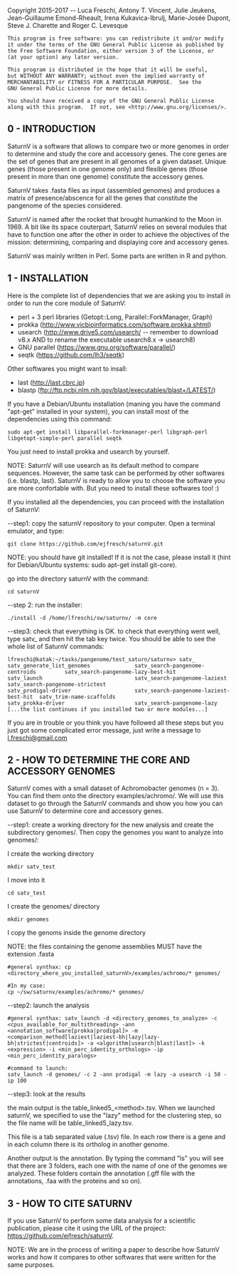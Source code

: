 Copyright 2015-2017 -- Luca Freschi, Antony T. Vincent, Julie Jeukens, Jean-Guillaume Emond-Rheault, Irena Kukavica-Ibrulj, Marie-Josée Dupont, Steve J. Charette and Roger C. Levesque

    This program is free software: you can redistribute it and/or modify
    it under the terms of the GNU General Public License as published by
    the Free Software Foundation, either version 3 of the License, or
    (at your option) any later version.

    This program is distributed in the hope that it will be useful,
    but WITHOUT ANY WARRANTY; without even the implied warranty of
    MERCHANTABILITY or FITNESS FOR A PARTICULAR PURPOSE.  See the
    GNU General Public License for more details.

    You should have received a copy of the GNU General Public License
    along with this program.  If not, see <http://www.gnu.org/licenses/>.



0 - INTRODUCTION
------------------
SaturnV is a software that allows to compare two or more genomes in order to determine and study the core and accessory genes. The core genes are the set of genes that are present in all genomes of a given dataset. Unique genes (those present in one genome only) and flexible genes (those present in more than one genome) constitute the accessory genes.

SaturnV takes .fasta files as input (assembled genomes) and produces a matrix of presence/abscence for all the genes that constitute the pangenome of the species considered.

SaturnV is named after the rocket that brought humankind to the Moon in 1969. A bit like its space couterpart, SaturnV relies on several modules that have to function one after the other in order to achieve the objectives of the mission: determining, comparing and displaying core and accessory genes.


SaturnV was mainly written in Perl. Some parts are written in R and python.


1 - INSTALLATION
-----------------
Here is the complete list of dependencies that we are asking you to install in order to run the core module of SaturnV:
* perl + 3 perl libraries (Getopt::Long, Parallel::ForkManager, Graph)
* prokka (http://www.vicbioinformatics.com/software.prokka.shtml)
* usearch (http://www.drive5.com/usearch/ -- remember to download v8.x AND to rename the executable usearch8.x -> usearch8)
* GNU parallel (https://www.gnu.org/software/parallel/)
* seqtk (https://github.com/lh3/seqtk)

Other softwares you might want to insall:
* last (http://last.cbrc.jp)
* blastp (ftp://ftp.ncbi.nlm.nih.gov/blast/executables/blast+/LATEST/)

If you have a Debian/Ubuntu installation (maning you have the command "apt-get" installed in your system), you can install most of the dependencies using this command: 
```
sudo apt-get install libparallel-forkmanager-perl libgraph-perl libgetopt-simple-perl parallel seqtk
```

You just need to install prokka and usearch by yourself.


NOTE: SaturnV will use usearch as its default method to compare sequences. However, the same task can be performed by other softwares (i.e. blastp, last). SaturnV is ready to allow you to choose the software you are more confortable with. But you need to install these softwares too! :)



If you installed all the dependencies, you can proceed with the installation of SaturnV:

--step1: copy the saturnV repository to your computer. Open a terminal emulator, and type:
```
git clone https://github.com/ejfresch/saturnV.git
```

NOTE: you should have git installed! If it is not the case, please install it (hint for Debian/Ubuntu systems: sudo apt-get install git-core).

go into the directory saturnV with the command:
```
cd saturnV
```

--step 2: run the installer:
```
./install -d /home/lfreschi/sw/saturnv/ -m core
```

--step3: check that everything is OK.
to check that everything went well, type satv_ and then hit the tab key twice. You should be able to see the whole list of SaturnV commands:

```
lfreschi@katak:~/tasks/pangenome/test_saturn/saturnv> satv_
satv_generate_list_genomes              satv_search-pangenome-centroids         satv_search-pangenome-lazy-best-hit
satv_launch                             satv_search-pangenome-laziest           satv_search-pangenome-strictest
satv_prodigal-driver                    satv_search-pangenome-laziest-best-hit  satv_trim-name-scaffolds
satv_prokka-driver                      satv_search-pangenome-lazy 
[...the list continues if you installed two or more modules...]
```

If you are in trouble or you think you have followed all these steps but you just got some complicated error message, just write a message to l.freschi@gmail.com



2 - HOW TO DETERMINE THE CORE AND ACCESSORY GENOMES
----------------------------------------------------

SaturnV comes with a small dataset of Achromobacter genomes (n = 3). You can find them onto the directory examples/achromo/. We will use this dataset to go through the SaturnV commands and show you how you can use SaturnV to determine core and accessory genes.

--step1: create a working directory for the new analysis and create the subdirectory genomes/. Then copy the genomes you want to analyze into genomes/:

I create the working directory
```
mkdir satv_test
```

I move into it
```
cd satv_test
```

I create the genomes/ directory
```
mkdir genomes
```

I copy the genoms inside the genome directory

NOTE: the files containing the genome assemblies MUST have the extension .fasta

```
#general synthax: cp <directory_where_you_installed_saturnV>/examples/achromo/* genomes/

#In my case:
cp ~/sw/saturnv/examples/achromo/* genomes/
```


--step2: launch the analysis

```
#general synthax: satv_launch -d <directory_genomes_to_analyze> -c <cpus_available_for_multithreading> -ann <annotation_software[prokka|prodigal]> -m <comparison_method[laziest|laziest-bh|lazy|lazy-bh|strictest|centroids]> -a <algorithm[usearch|blast|last]> -k <expression> -i <min_perc_identity_orthologs> -ip <min_perc_identity_paralogs>

#command to launch:
satv_launch -d genomes/ -c 2 -ann prodigal -m lazy -a usearch -i 50 -ip 100
```


--step3: look at the results

the main output is the table_linked5_&lt;method&gt;.tsv. When we launched saturnV, we specified to use the "lazy" method for the clustering step, so the file name will be table_linked5_lazy.tsv.

This file is a tab separated value (.tsv) file. In each row there is a gene and in each column there is its ortholog in another genome.

Another output is the annotation. By typing the command "ls" you will see that there are 3 folders, each one with the name of one of the genomes we analyzed. These folders contain the annotation (.gff file with the annotations, .faa with the proteins and so on).



3 - HOW TO CITE SATURNV
-----------------------
If you use SaturnV to perform some data analysis for a scientific publication, please cite it using the URL of the project: https://github.com/ejfresch/saturnV. 

NOTE: We are in the process of writing a paper to describe how SaturnV works and how it compares to other softwares that were written for the same purposes.
